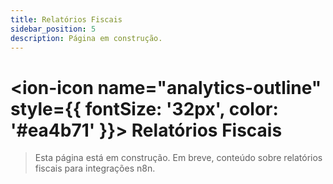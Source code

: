 ```yaml
---
title: Relatórios Fiscais
sidebar_position: 5
description: Página em construção.
---
```


# <ion-icon name="analytics-outline" style={{ fontSize: '32px', color: '#ea4b71' }}></ion-icon> Relatórios Fiscais

> Esta página está em construção. Em breve, conteúdo sobre relatórios fiscais para integrações n8n.
